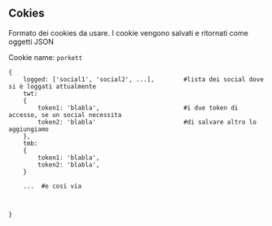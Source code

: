 ## Cokies

Formato dei cookies da usare. I cookie vengono salvati e ritornati come oggetti JSON

Cookie name: `porkett`

```
{
    logged: ['social1', 'social2', ...],        #lista dei social dove si è loggati attualmente
    twt:
    {
        token1: 'blabla',                       #i due token di accesso, se un social necessita
        token2: 'blabla'                        #di salvare altro lo aggiungiamo
    },
    tmb:
    {
        token1: 'blabla',
        token2: 'blabla',
    }
    
    ...  #e cosi via



}
```

